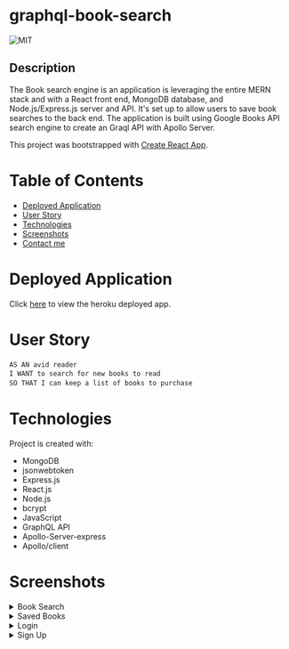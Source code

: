 # graphql-book-search

![MIT](https://img.shields.io/badge/License-MIT-blue)

## Description

The Book search engine is an application is leveraging the entire MERN stack and with a React front end, MongoDB database, and Node.js/Express.js server and API. It's set up to allow users to save book searches to the back end. The application is built using Google Books API search engine to create an Graql API with Apollo Server.

This project was bootstrapped with [Create React App](https://github.com/facebook/create-react-app).

# Table of Contents

- [Deployed Application](#deployed-application)
- [User Story](#user-story)
- [Technologies](#technologies)
- [Screenshots](#screenshots)
- [Contact me](#contact-me)

# Deployed Application

Click [here](https://mighty-brook-51272.herokuapp.com/) to view the heroku deployed app.

# User Story

```md
AS AN avid reader
I WANT to search for new books to read
SO THAT I can keep a list of books to purchase
```

# Technologies

Project is created with:

- MongoDB
- jsonwebtoken
- Express.js
- React.js
- Node.js
- bcrypt
- JavaScript
- GraphQL API
- Apollo-Server-express
- Apollo/client

# Screenshots

<details>
<summary>Book Search</summary>

![search](./assets/booksearch.png)

</details>

<details>
<summary>Saved Books</summary>

![saved](./assets/savedbooks.png)

</details>

<details>
<summary>Login</summary>

![saved](./assets/login.png)

</details>

<details>
<summary>Sign Up</summary>

![saved](./assets/signup.png)

</details>

</br>
